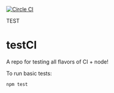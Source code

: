[![Circle CI](https://circleci.com/gh/brycereynolds/testCI.svg?style=svg)](https://circleci.com/gh/brycereynolds/testCI)

TEST

# testCI
A repo for testing all flavors of CI + node!

To run basic tests:

`npm test`
